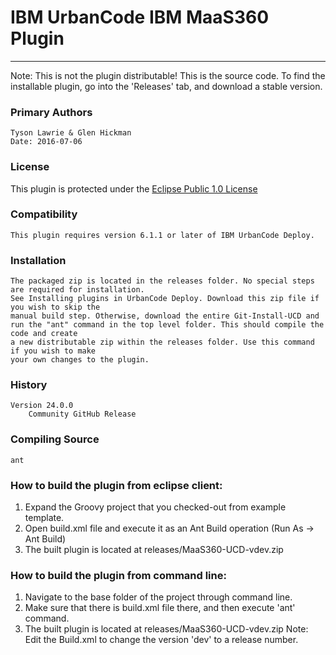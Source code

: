 # IBM UrbanCode IBM MaaS360 Plugin
---
Note: This is not the plugin distributable! This is the source code. To find the installable plugin, go into the 'Releases' tab, and download a stable version.


### Primary Authors
	Tyson Lawrie & Glen Hickman
	Date: 2016-07-06

### License
This plugin is protected under the [Eclipse Public 1.0 License](http://www.eclipse.org/legal/epl-v10.html)

### Compatibility
	This plugin requires version 6.1.1 or later of IBM UrbanCode Deploy.
    
### Installation
	The packaged zip is located in the releases folder. No special steps are required for installation.
	See Installing plugins in UrbanCode Deploy. Download this zip file if you wish to skip the 
	manual build step. Otherwise, download the entire Git-Install-UCD and 
	run the "ant" command in the top level folder. This should compile the code and create
	a new distributable zip within the releases folder. Use this command if you wish to make
	your own changes to the plugin.

### History
    Version 24.0.0
        Community GitHub Release
 
### Compiling Source
`ant`
 
### How to build the plugin from eclipse client:

1. Expand the Groovy project that you checked-out from example template.
2. Open build.xml file and execute it as an Ant Build operation (Run As -> Ant Build)
3. The built plugin is located at releases/MaaS360-UCD-vdev.zip 

### How to build the plugin from command line:

1. Navigate to the base folder of the project through command line.
2. Make sure that there is build.xml file there, and then execute 'ant' command.
3. The built plugin is located at releases/MaaS360-UCD-vdev.zip 
Note: Edit the Build.xml to change the version 'dev' to a release number.